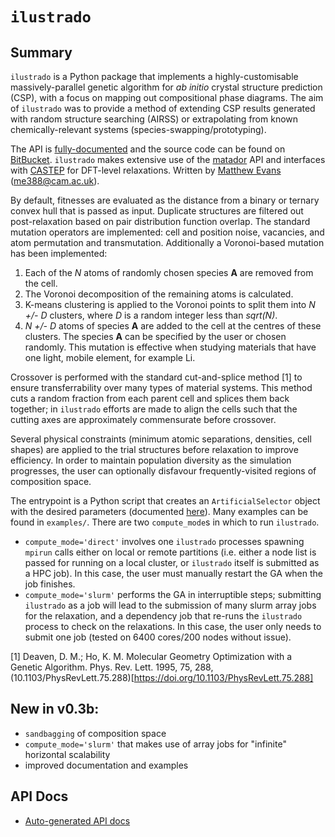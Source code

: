 # `ilustrado`

## Summary

`ilustrado` is a Python package that implements a highly-customisable massively-parallel genetic algorithm for *ab initio* crystal structure prediction (CSP), with a focus on mapping out compositional phase diagrams. The aim of `ilustrado` was to provide a method of extending CSP results generated with random structure searching (AIRSS) or extrapolating from known chemically-relevant systems (species-swapping/prototyping).

The API is [fully-documented](http://www.tcm.phy.cam.ac.uk/~me388/ilustrado) and the source code can be found on [BitBucket](https://bitbucket.org/me388/ilustrado). `ilustrado` makes extensive use of the [matador](https://tcm.phy.cam.ac.uk/~me388/matador) API and interfaces with [CASTEP](http://www.castep.org/) for DFT-level relaxations. Written by [Matthew Evans](http://www.tcm.phy.cam.ac.uk/~me388) (me388@cam.ac.uk).

By default, fitnesses are evaluated as the distance from a binary or ternary convex hull that is passed as input. Duplicate structures are filtered out post-relaxation based on pair distribution function overlap. The standard mutation operators are implemented: cell and position noise, vacancies, and atom permutation and transmutation. Additionally a Voronoi-based mutation has been implemented:
1. Each of the *N* atoms of randomly chosen species **A** are removed from the cell.
2. The Voronoi decomposition of the remaining atoms is calculated.
3. K-means clustering is applied to the Voronoi points to split them into *N +/- D* clusters, where *D* is a random integer less than *sqrt(N)*.
4. *N +/- D* atoms of species **A** are added to the cell at the centres of these clusters.
The species **A** can be specified by the user or chosen randomly. This mutation is effective when studying materials that have one light, mobile element, for example Li. 

Crossover is performed with the standard cut-and-splice method [1] to ensure transferrability over many types of material systems. This method cuts a random fraction from each parent cell and splices them back together; in `ilustrado` efforts are made to align the cells such that the cutting axes are approximately commensurate before crossover.

Several physical constraints (minimum atomic separations, densities, cell shapes) are applied to the trial structures before relaxation to improve efficiency. In order to maintain population diversity as the simulation progresses, the user can optionally disfavour frequently-visited regions of composition space.

The entrypoint is a Python script that creates an `ArtificialSelector` object with the desired parameters (documented [here](http://www.tcm.phy.cam.ac.uk/~me388/ilustrado/ilustrado.html#ilustrado.ilustrado.ArtificialSelector)). Many examples can be found in `examples/`. There are two `compute_mode`s in which to run `ilustrado`.
- `compute_mode='direct'` involves one `ilustrado` processes spawning `mpirun` calls either on local or remote partitions (i.e. either a node list is passed for running on a local cluster, or `ilustrado` itself is submitted as a HPC job). In this case, the user must manually restart the GA when the job finishes.
- `compute_mode='slurm'` performs the GA in interruptible steps; submitting `ilustrado` as a job will lead to the submission of many slurm array jobs for the relaxation, and a dependency job that re-runs the `ilustrado` process to check on the relaxations. In this case, the user only needs to submit one job (tested on 6400 cores/200 nodes without issue).

[1] Deaven, D. M.; Ho, K. M. Molecular Geometry Optimization with a Genetic Algorithm. Phys. Rev. Lett. 1995, 75, 288, (10.1103/PhysRevLett.75.288)[https://doi.org/10.1103/PhysRevLett.75.288]


## New in v0.3b:

- `sandbagging` of composition space
- `compute_mode='slurm'` that makes use of array jobs for "infinite" horizontal scalability
- improved documentation and examples

## API Docs

- [Auto-generated API docs](http://www.tcm.phy.cam.ac.uk/~me388/ilustrado/ilustrado.html)

